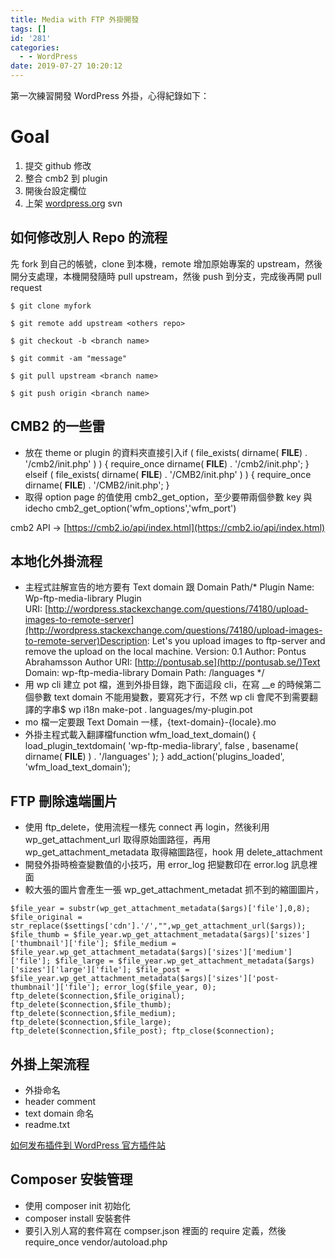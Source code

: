 ```yaml
---
title: Media with FTP 外掛開發
tags: []
id: '281'
categories:
  - - WordPress
date: 2019-07-27 10:20:12
---
```


第一次練習開發 WordPress 外掛，心得紀錄如下：

# Goal

1.  提交 github 修改
2.  整合 cmb2 到 plugin
3.  開後台設定欄位
4.  上架 [wordpress.org](http://wordpress.org/) svn

## 如何修改別人 Repo 的流程

先 fork 到自己的帳號，clone 到本機，remote 增加原始專案的 upstream，然後開分支處理，本機開發隨時 pull upstream，然後 push 到分支，完成後再開 pull request

```
$ git clone myfork

$ git remote add upstream <others repo>

$ git checkout -b <branch name>

$ git commit -am "message"

$ git pull upstream <branch name>

$ git push origin <branch name>
```

## CMB2 的一些雷

*   放在 theme or plugin 的資料夾直接引入if ( file\_exists( dirname( **FILE**) . '/cmb2/init.php' ) ) { require\_once dirname( **FILE**) . '/cmb2/init.php'; } elseif ( file\_exists( dirname( **FILE**) . '/CMB2/init.php' ) ) { require\_once dirname( **FILE**) . '/CMB2/init.php'; }
*   取得 option page 的值使用 cmb2\_get\_option，至少要帶兩個參數 key 與 idecho cmb2\_get\_option('wfm\_options','wfm\_port')

cmb2 API → [https://cmb2.io/api/index.html](https://cmb2.io/api/index.html)

## 本地化外掛流程

*   主程式註解宣告的地方要有 Text domain 跟 Domain Path/\* Plugin Name: Wp-ftp-media-library Plugin URI: [http://wordpress.stackexchange.com/questions/74180/upload-images-to-remote-server](http://wordpress.stackexchange.com/questions/74180/upload-images-to-remote-server)Description: Let's you upload images to ftp-server and remove the upload on the local machine. Version: 0.1 Author: Pontus Abrahamsson Author URI: [http://pontusab.se](http://pontusab.se/)Text Domain: wp-ftp-media-library Domain Path: /languages \*/
*   用 wp cli 建立 pot 檔，進到外掛目錄，跑下面這段 cli，在寫 \_\_e 的時候第二個參數 text domain 不能用變數，要寫死才行，不然 wp cli 會爬不到需要翻譯的字串$ wp i18n make-pot . languages/my-plugin.pot
*   mo 檔一定要跟 Text Domain 一樣，{text-domain}-{locale}.mo
*   外掛主程式載入翻譯檔function wfm\_load\_text\_domain() { load\_plugin\_textdomain( 'wp-ftp-media-library', false , basename( dirname( **FILE**) ) . '/languages' ); } add\_action('plugins\_loaded', 'wfm\_load\_text\_domain');

## FTP 刪除遠端圖片

*   使用 ftp\_delete，使用流程一樣先 connect 再 login，然後利用 wp\_get\_attachment\_url 取得原始圖路徑，再用 wp\_get\_attachment\_metadata 取得縮圖路徑，hook 用 delete\_attachment
*   開發外掛時檢查變數值的小技巧，用 error\_log 把變數印在 error.log 訊息裡面
*   較大張的圖片會產生一張 wp\_get\_attachment\_metadat 抓不到的縮圖圖片，

```
$file_year = substr(wp_get_attachment_metadata($args)['file'],0,8); $file_original = str_replace($settings['cdn'].'/',"",wp_get_attachment_url($args)); $file_thumb = $file_year.wp_get_attachment_metadata($args)['sizes']['thumbnail']['file']; $file_medium = $file_year.wp_get_attachment_metadata($args)['sizes']['medium']['file']; $file_large = $file_year.wp_get_attachment_metadata($args)['sizes']['large']['file']; $file_post = $file_year.wp_get_attachment_metadata($args)['sizes']['post-thumbnail']['file']; error_log($file_year, 0); ftp_delete($connection,$file_original); ftp_delete($connection,$file_thumb); ftp_delete($connection,$file_medium); ftp_delete($connection,$file_large); ftp_delete($connection,$file_post); ftp_close($connection);
```

## 外掛上架流程

*   外掛命名
*   header comment
*   text domain 命名
*   readme.txt

[如何发布插件到 WordPress 官方插件站](https://blog.wpjam.com/article/listing-your-plugin-at-the-wordpressorg-plugin-directory/)

## Composer 安裝管理

*   使用 composer init 初始化
*   composer install 安裝套件
*   要引入別人寫的套件寫在 compser.json 裡面的 require 定義，然後 require\_once vendor/autoload.php